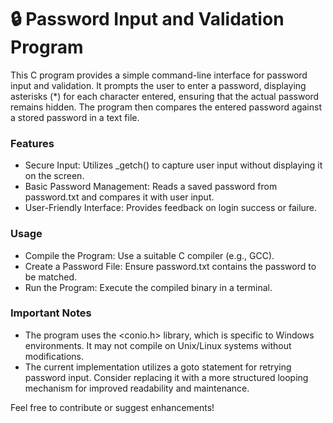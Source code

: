# 🔒 Password Input and Validation Program
This C program provides a simple command-line interface for password input and validation. It prompts the user to enter a password, displaying asterisks (*) for each character entered, ensuring that the actual password remains hidden. The program then compares the entered password against a stored password in a text file.

### Features
* Secure Input: Utilizes _getch() to capture user input without displaying it on the screen.
* Basic Password Management: Reads a saved password from password.txt and compares it with user input.
* User-Friendly Interface: Provides feedback on login success or failure.

### Usage
* Compile the Program: Use a suitable C compiler (e.g., GCC).
* Create a Password File: Ensure password.txt contains the password to be matched.
* Run the Program: Execute the compiled binary in a terminal.
  
### Important Notes
* The program uses the <conio.h> library, which is specific to Windows environments. It may not compile on Unix/Linux systems without modifications.
* The current implementation utilizes a goto statement for retrying password input. Consider replacing it with a more structured looping mechanism for improved readability and maintenance.

Feel free to contribute or suggest enhancements!
